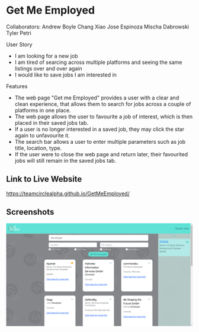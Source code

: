 # Get Me Employed

Collaborators:
Andrew Boyle
Chang Xiao
Jose Espinoza
Mischa Dabrowski
Tyler Petri

User Story
- I am looking for a new job
- I am tired of searcing across multiple platforms and seeing the same listings over and over again
- I would like to save jobs I am interested in

Features
- The web page "Get me Employed" provides a user with a clear and clean experience, that allows them to search for jobs across a couple of platforms in one place.
- The web page allows the user to favourite a job of interest, which is then placed in their saved jobs tab. 
- If a user is no longer interested in a saved job, they may click the star again to unfavourite it. 
- The search bar allows a user to enter multiple parameters such as job title, location, type.
- If the user were to close the web page and return later, their favourited jobs will still remain in the saved jobs tab.

## Link to Live Website

https://teamcirclealpha.github.io/GetMeEmployed/

## Screenshots

![Screenshot](./assets/screenshot.png)
